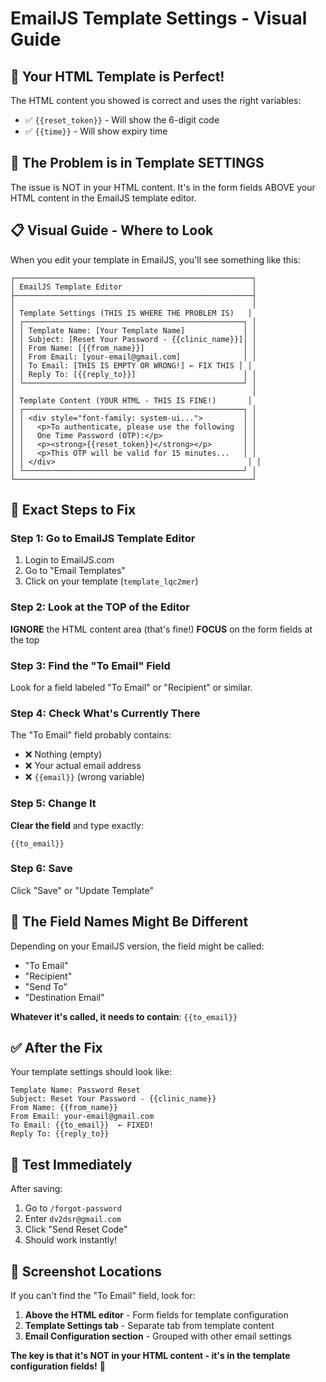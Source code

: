 # EmailJS Template Settings - Visual Guide

## 🎯 **Your HTML Template is Perfect!**

The HTML content you showed is correct and uses the right variables:
- ✅ `{{reset_token}}` - Will show the 6-digit code
- ✅ `{{time}}` - Will show expiry time

## 🚨 **The Problem is in Template SETTINGS**

The issue is NOT in your HTML content. It's in the form fields ABOVE your HTML content in the EmailJS template editor.

## 📋 **Visual Guide - Where to Look**

When you edit your template in EmailJS, you'll see something like this:

```
┌─────────────────────────────────────────────────────┐
│ EmailJS Template Editor                             │
├─────────────────────────────────────────────────────┤
│                                                     │
│ Template Settings (THIS IS WHERE THE PROBLEM IS)   │
│ ┌─────────────────────────────────────────────────┐ │
│ │ Template Name: [Your Template Name]             │ │
│ │ Subject: [Reset Your Password - {{clinic_name}}]│ │
│ │ From Name: [{{from_name}}]                      │ │
│ │ From Email: [your-email@gmail.com]              │ │
│ │ To Email: [THIS IS EMPTY OR WRONG!] ← FIX THIS │ │
│ │ Reply To: [{{reply_to}}]                        │ │
│ └─────────────────────────────────────────────────┘ │
│                                                     │
│ Template Content (YOUR HTML - THIS IS FINE!)       │
│ ┌─────────────────────────────────────────────────┐ │
│ │ <div style="font-family: system-ui...">         │ │
│ │   <p>To authenticate, please use the following  │ │
│ │   One Time Password (OTP):</p>                  │ │
│ │   <p><strong>{{reset_token}}</strong></p>       │ │
│ │   <p>This OTP will be valid for 15 minutes...   │ │
│ │ </div>                                           │ │
│ └─────────────────────────────────────────────────┘ │
└─────────────────────────────────────────────────────┘
```

## 🔧 **Exact Steps to Fix**

### Step 1: Go to EmailJS Template Editor
1. Login to EmailJS.com
2. Go to "Email Templates"
3. Click on your template (`template_lqc2mer`)

### Step 2: Look at the TOP of the Editor
**IGNORE** the HTML content area (that's fine!)
**FOCUS** on the form fields at the top

### Step 3: Find the "To Email" Field
Look for a field labeled "To Email" or "Recipient" or similar.

### Step 4: Check What's Currently There
The "To Email" field probably contains:
- ❌ Nothing (empty)
- ❌ Your actual email address
- ❌ `{{email}}` (wrong variable)

### Step 5: Change It
**Clear the field** and type exactly:
```
{{to_email}}
```

### Step 6: Save
Click "Save" or "Update Template"

## 🎯 **The Field Names Might Be Different**

Depending on your EmailJS version, the field might be called:
- "To Email"
- "Recipient"
- "Send To"
- "Destination Email"

**Whatever it's called, it needs to contain**: `{{to_email}}`

## ✅ **After the Fix**

Your template settings should look like:
```
Template Name: Password Reset
Subject: Reset Your Password - {{clinic_name}}
From Name: {{from_name}}
From Email: your-email@gmail.com
To Email: {{to_email}}  ← FIXED!
Reply To: {{reply_to}}
```

## 🧪 **Test Immediately**

After saving:
1. Go to `/forgot-password`
2. Enter `dv2dsr@gmail.com`
3. Click "Send Reset Code"
4. Should work instantly!

## 📸 **Screenshot Locations**

If you can't find the "To Email" field, look for:
1. **Above the HTML editor** - Form fields for template configuration
2. **Template Settings tab** - Separate tab from template content
3. **Email Configuration section** - Grouped with other email settings

**The key is that it's NOT in your HTML content - it's in the template configuration fields!** 🎯
